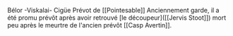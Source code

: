 Bélor -Viskalai- Cigüe
Prévot de [[Pointesable]]
Anciennement garde, il a été promu prévôt après avoir retrouvé [le découpeur]([[Jervis Stoot]]) mort peu après le meurtre de l'ancien prévôt [[Casp Avertin]].

